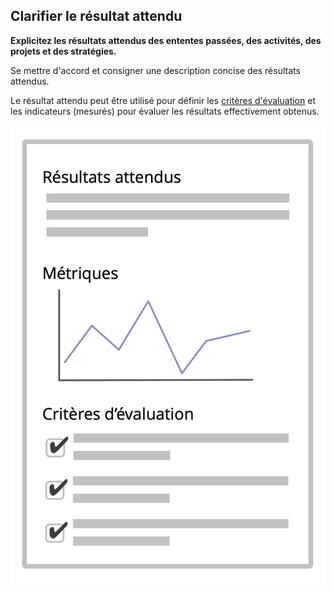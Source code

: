 ## Clarifier le résultat attendu

<summary>
<strong>Explicitez les résultats attendus des ententes passées, des activités, des projets et des stratégies.</strong>
</summary>

Se mettre d'accord et consigner une description concise des résultats attendus.

Le résultat attendu peut être utilisé pour définir les [critères d'évaluation](section:evaluation-criteria) et les indicateurs (mesurés) pour évaluer les résultats effectivement obtenus.

![Résultats attendus, et critères d'évaluation](img/templates/outcome-and-criteria.png)